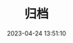 ---
title: 归档
date: 2023-04-24 13:51:10
type: "archives"
top_img: https://pic.netbian.com/uploads/allimg/240811/194847-17233769273ebe.jpg
---